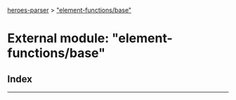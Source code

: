 [heroes-parser](../README.md) > ["element-functions/base"](../modules/_element_functions_base_.md)

# External module: "element-functions/base"

## Index

---

